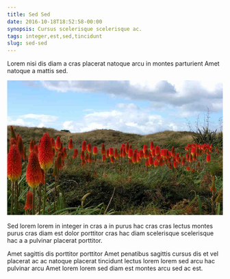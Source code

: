 ```yaml
---
title: Sed Sed
date: 2016-10-18T18:52:58-00:00
synopsis: Cursus scelerisque scelerisque ac.
tags: integer,est,sed,tincidunt
slug: sed-sed
---
```


Lorem nisi dis diam a cras placerat natoque arcu in montes parturient
Amet natoque a mattis sed.

![image 1](./images/image-01.jpg)

Sed lorem lorem in integer in cras a in purus hac cras cras lectus
montes purus cras diam est dolor porttitor cras hac diam scelerisque
scelerisque hac a a pulvinar placerat porttitor.

Amet sagittis dis porttitor porttitor Amet penatibus sagittis cursus
dis et vel placerat ac ac natoque placerat tincidunt lectus lorem
lorem sed arcu hac pulvinar arcu Amet lorem lorem sed diam est montes
arcu sed ac est.

